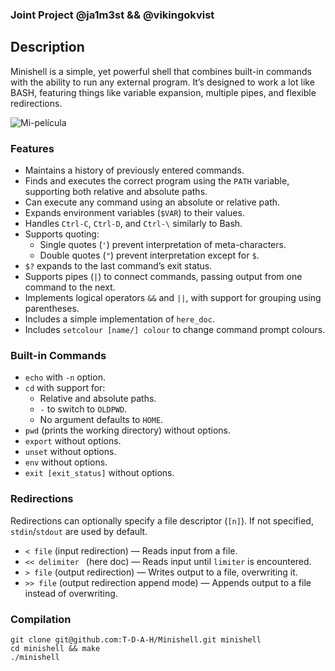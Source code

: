 ### Joint Project @ja1m3st && @vikingokvist

## Description

Minishell is a simple, yet powerful shell that combines built-in commands with the ability to run any external program. It’s designed to work a lot like BASH, featuring things like variable expansion, multiple pipes, and flexible redirections.

![Mi-película](https://github.com/user-attachments/assets/d592a20f-c9fb-4f00-bd17-8f38df8c950e)


### Features
- Maintains a history of previously entered commands.  
- Finds and executes the correct program using the `PATH` variable, supporting both relative and absolute paths.  
- Can execute any command using an absolute or relative path.  
- Expands environment variables (`$VAR`) to their values.  
- Handles `Ctrl-C`, `Ctrl-D`, and `Ctrl-\` similarly to Bash.  
- Supports quoting:  
  - Single quotes (`'`) prevent interpretation of meta-characters.  
  - Double quotes (`"`) prevent interpretation except for `$`.  
- `$?` expands to the last command’s exit status.  
- Supports pipes (`|`) to connect commands, passing output from one command to the next.  
- Implements logical operators `&&` and `||`, with support for grouping using parentheses.  
- Includes a simple implementation of `here_doc`.  
- Includes `setcolour [name/] colour` to change command prompt colours.

### Built-in Commands
- `echo` with `-n` option.  
- `cd` with support for:  
  - Relative and absolute paths.  
  - `-` to switch to `OLDPWD`.  
  - No argument defaults to `HOME`.  
- `pwd` (prints the working directory) without options.  
- `export` without options.  
- `unset` without options.  
- `env` without options.  
- `exit [exit_status]` without options.  

### Redirections  
Redirections can optionally specify a file descriptor (`[n]`). If not specified, `stdin`/`stdout` are used by default.  
- `< file` (input redirection) — Reads input from a file.  
- `<< delimiter ` (here doc) — Reads input until `limiter` is encountered.  
- `> file` (output redirection) — Writes output to a file, overwriting it.  
- `>> file` (output redirection append mode) — Appends output to a file instead of overwriting.  



### Compilation
```
git clone git@github.com:T-D-A-H/Minishell.git minishell
cd minishell && make
./minishell
```

